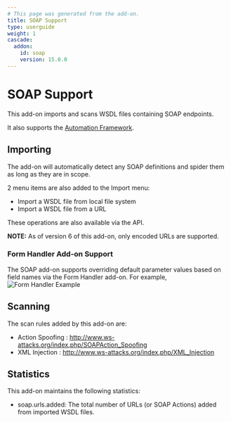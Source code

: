 ```yaml
---
# This page was generated from the add-on.
title: SOAP Support
type: userguide
weight: 1
cascade:
  addon:
    id: soap
    version: 15.0.0
---
```


# SOAP Support

This add-on imports and scans WSDL files containing SOAP endpoints.   

It also supports the [Automation Framework](/docs/desktop/addons/soap-support/automation/).

## Importing

The add-on will automatically detect any SOAP definitions and spider them as long as they are in scope.   

2 menu items are also added to the Import menu:

* Import a WSDL file from local file system
* Import a WSDL file from a URL

These operations are also available via the API.   

**NOTE:** As of version 6 of this add-on, only encoded URLs are supported.

### Form Handler Add-on Support

The SOAP add-on supports overriding default parameter values based on field names via the Form Handler add-on. For example,   
![Form Handler Example](/docs/desktop/addons/soap-support/images/formHandlerExample.png)

## Scanning

The scan rules added by this add-on are:

* Action Spoofing : <http://www.ws-attacks.org/index.php/SOAPAction_Spoofing>
* XML Injection : <http://www.ws-attacks.org/index.php/XML_Injection>

## Statistics

This add-on maintains the following statistics:

* soap.urls.added: The total number of URLs (or SOAP Actions) added from imported WSDL files.
